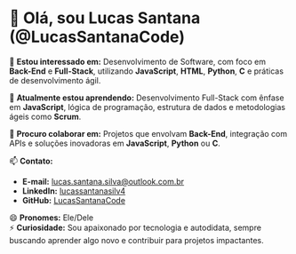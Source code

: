 # 👋 Olá, sou Lucas Santana (@LucasSantanaCode)  

👀 **Estou interessado em:** Desenvolvimento de Software, com foco em **Back-End** e **Full-Stack**, utilizando **JavaScript**, **HTML**, **Python**, **C** e práticas de desenvolvimento ágil.  

🌱 **Atualmente estou aprendendo:** Desenvolvimento Full-Stack com ênfase em **JavaScript**, lógica de programação, estrutura de dados e metodologias ágeis como **Scrum**.  

💞️ **Procuro colaborar em:** Projetos que envolvam **Back-End**, integração com APIs e soluções inovadoras em **JavaScript**, **Python** ou **C**.  

📫 **Contato:**  
- **E-mail:** lucas.santana.silva@outlook.com.br  
- **LinkedIn:** [lucassantanasilv4](https://www.linkedin.com/in/lucassantanasilv4/)  
- **GitHub:** [LucasSantanaCode](https://github.com/LucasSantanaCode)  

😄 **Pronomes:** Ele/Dele  
⚡ **Curiosidade:** Sou apaixonado por tecnologia e autodidata, sempre buscando aprender algo novo e contribuir para projetos impactantes.  
